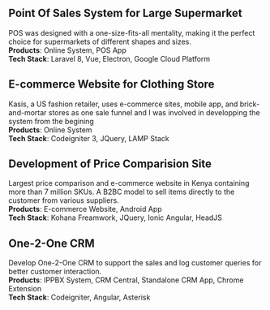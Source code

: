 ## Point Of Sales System for Large Supermarket
POS was designed with a one-size-fits-all mentality, making it the perfect choice for supermarkets of different shapes and sizes.\
**Products**: Online System, POS App\
**Tech Stack**: Laravel 8, Vue, Electron, Google Cloud Platform

## E-commerce Website for Clothing Store
Kasis, a US fashion retailer, uses e-commerce sites, mobile app, and brick-and-mortar stores as one sale funnel and I was involved in developping the system from the begining\
**Products**: Online System\
**Tech Stack**: Codeigniter 3, JQuery, LAMP Stack

## Development of Price Comparision Site
Largest price comparison and e-commerce website in Kenya containing more than 7 million SKUs. A B2BC model to sell items directly to the customer from various suppliers.\
**Products**: E-commerce Website, Android App\
**Tech Stack**: Kohana Freamwork, JQuery, Ionic Angular, HeadJS

## One-2-One CRM 
Develop One-2-One CRM to support the sales and log customer queries for better customer interaction.\
**Products**: IPPBX System, CRM Central, Standalone CRM App, Chrome Extension\
**Tech Stack**: Codeigniter, Angular, Asterisk